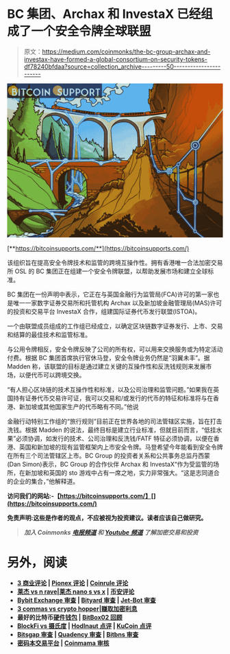 # BC 集团、Archax 和 InvestaX 已经组成了一个安全令牌全球联盟

> 原文：<https://medium.com/coinmonks/the-bc-group-archax-and-investax-have-formed-a-global-consortium-on-security-tokens-df78240bfdaa?source=collection_archive---------50----------------------->

![](img/d76ed581040c9d33721fada88eff4b8b.png)

[**https://bitcoinsupports.com/**](https://bitcoinsupports.com/)

该组织旨在提高安全令牌技术和监管的跨境互操作性。拥有香港唯一合法加密交易所 OSL 的 BC 集团正在组建一个安全令牌联盟，以帮助发展市场和建立全球标准。

BC 集团在一份声明中表示，它正在与英国金融行为监管局(FCA)许可的第一家也是唯一一家数字证券交易所和托管机构 Archax 以及新加坡金融管理局(MAS)许可的投资和交易平台 InvestaX 合作，组建国际证券代币发行联盟(ISTOA)。

一个由联盟成员组成的工作组已经成立，以确定区块链数字证券发行、上市、交易和结算的最佳技术和监管标准。

与公用令牌相反，安全令牌反映了公司的所有权，可以用来交换服务或为特定活动付费。根据 BC 集团首席执行官休马登，安全令牌业务仍然是“羽翼未丰”。据 Madden 称，该联盟的目标是通过建立关键的互操作性和反洗钱规则来发展市场，以便代币可以跨境交换。

“有人担心区块链的技术互操作性和标准，以及公司治理和监管问题。”如果我在英国持有证券代币交易许可证，我可以交易和/或发行的代币的特征和标准将与在香港、新加坡或其他国家生产的代币略有不同。”他说

金融行动特别工作组的“旅行规则”目前正在世界各地的司法管辖区实施，旨在打击洗钱。根据 Madden 的说法，最终目标是建立行业标准，但就目前而言，“低挂水果”必须协调，如发行的技术、公司治理和反洗钱/FATF 特征必须协调，以便在香港、英国和新加坡的现有监管框架内上市安全令牌。马登希望今年能看到安全令牌在所有三个司法管辖区上市。BC Group 的投资者关系和公共事务总监丹西蒙(Dan Simon)表示，BC Group 的合作伙伴 Archax 和 InvestaX“作为受监管的场所，在新加坡和英国的 sto 游戏中占有一席之地，实力非常强大。“这是志同道合的企业的集合，”他解释道。

**访问我们的网站:-【https://bitcoinsupports.com/】[](https://bitcoinsupports.com/)**

****免责声明:这些是作者的观点，不应被视为投资建议。读者应该自己做研究。****

> ***加入 Coinmonks* [*电报频道*](https://t.me/coincodecap) *和* [*Youtube 频道*](https://www.youtube.com/c/coinmonks/videos) *了解加密交易和投资***

# **另外，阅读**

*   **[3 商业评论](/coinmonks/3commas-review-an-excellent-crypto-trading-bot-2020-1313a58bec92) | [Pionex 评论](https://coincodecap.com/pionex-review-exchange-with-crypto-trading-bot) | [Coinrule 评论](/coinmonks/coinrule-review-2021-a-beginner-friendly-crypto-trading-bot-daf0504848ba)**
*   **[莱杰 vs n rave](/coinmonks/ledger-vs-ngrave-zero-7e40f0c1d694)|[莱杰 nano s vs x](/coinmonks/ledger-nano-s-vs-x-battery-hardware-price-storage-59a6663fe3b0) | [币安评论](/coinmonks/binance-review-ee10d3bf3b6e)**
*   **[Bybit Exchange 审查](/coinmonks/bybit-exchange-review-dbd570019b71) | [Bityard 审查](https://coincodecap.com/bityard-reivew) | [Jet-Bot 审查](https://coincodecap.com/jet-bot-review)**
*   **[3 commas vs crypto hopper](/coinmonks/3commas-vs-pionex-vs-cryptohopper-best-crypto-bot-6a98d2baa203)|[赚取加密利息](/coinmonks/earn-crypto-interest-b10b810fdda3)**
*   **最好的比特币[硬件钱包](/coinmonks/hardware-wallets-dfa1211730c6) | [BitBox02 回顾](/coinmonks/bitbox02-review-your-swiss-bitcoin-hardware-wallet-c36c88fff29)**
*   **[BlockFi vs 摄氏度](/coinmonks/blockfi-vs-celsius-vs-hodlnaut-8a1cc8c26630) | [Hodlnaut 点评](/coinmonks/hodlnaut-review-best-way-to-hodl-is-to-earn-interest-on-your-bitcoin-6658a8c19edf) | [KuCoin 点评](https://coincodecap.com/kucoin-review)**
*   **[Bitsgap 审查](/coinmonks/bitsgap-review-a-crypto-trading-bot-that-makes-easy-money-a5d88a336df2) | [Quadency 审查](/coinmonks/quadency-review-a-crypto-trading-automation-platform-3068eaa374e1) | [Bitbns 审查](/coinmonks/bitbns-review-38256a07e161)**
*   **[密码本交易平台](/coinmonks/top-10-crypto-copy-trading-platforms-for-beginners-d0c37c7d698c) | [Coinmama 审核](/coinmonks/coinmama-review-ace5641bde6e)**